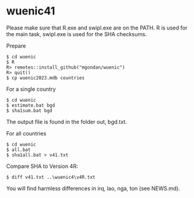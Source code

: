 # wuenic41

Please make sure that R.exe and swipl.exe are on the PATH. R is used for the main task, swipl.exe is used for the SHA checksums.

Prepare
````
$ cd wuenic
$ R
R> remotes::install_github("mgondan/wuenic")
R> quit()
$ cp wuenic2023.mdb countries
````

For a single country
````
$ cd wuenic
$ estimate.bat bgd
$ sha1sum.bat bgd
````
The output file is found in the folder out, bgd.txt.

For all countries
````
$ cd wuenic
$ all.bat
$ sha1all.bat > v41.txt
````

Compare SHA to Version 4R:
````
$ diff v41.txt ..\wuenic4\v4R.txt
````

You will find harmless differences in irq, lao, nga, ton (see NEWS.md).
